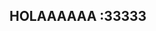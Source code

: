 ## HOLAAAAAA :33333

<!--
**nicolegonz69/nicolegonz69** is a ✨ _special_ ✨ repository because its `README.md` (this file) appears on your GitHub profile.

Here are some ideas to get you s

